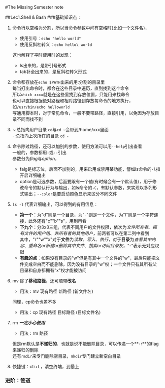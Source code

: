 #The Missing Semester note

##Lec1.Shell & Bash
###基础知识点：  

1. 命令行以空格为分割，所以当命令参数中间有空格时(比如一个文件名)，  
    + 使用引号：`echo "hello world"`  
    + 使用反斜杠转义：`echo hello\ world`  

    这也解释了平时使用时的发现：  
    + ls出来的，是带引号形式  
    + tab补全出来的，是反斜杠转义形式  

2. 命令都存放在`echo $PATH`出来的用:分割的目录里  
    每当打出命令时，都会在这些目录中遍历，直到找到这个命令  
    所以`which xxxx`就是在这些里找到存放位置，只能用来找命令  
    也可以直接根据绝对路径和相对路径到存放每命令的地方执行，如`/usr/bin/echo helloworld`  
    写通用脚本时，对于常见命令，一般不要带路径，直接引用，以免因为存放目录不同而找不到  

3. ~:总指向用户目录 `cd`与`cd ~`会带到/home/xxx里面  
    -:总指向上次所在的目录 `cd -`

4. 命令除过路径，还可以加别的参数，使用方法可以用`--help`引出查看  
    一般的，参数都用`-`或`--`引出  
    参数分为*flag*与*option*，  
    + falg是标志位，后面不加别的，用来启用或禁用某功能，譬如ls命令的`-l`指开启详细输出  
    + option是可选参数，后面要跟有一个值(有时候会有一个默认值)，用于修改命令的默认行为与输出，如ls命令的`-C`，有默认参数，来实现以多列形式输出；`--color`是要启动颜色显示来区分不同文件  

5. `ls -l` 代表详细输出，可以得到的有用信息：  
    + **第一个**：为"d"则是一个目录，为"-"则是一个文件，为"l"则是一个字符连接，此外还有"c""b""s"，用到再看  
    + **下九个**：分3x3三组，代表不同用户的文件权限，依次为*文件所有者*、*拥有文件的用户组*、*非所有者的其他用户*，前两者可以在第二列中看到  
其中，"r""w""x"对于**文件**为*读取*、*写入*、*执行*，对于**目录**为*查看其中内容*、*重命名or新建or删除其中文件*、*搜索or访问目录权*，"-"表示无对应权限  
    + **有趣的点**：如果没有目录的"w"但是有其中一个文件的"w"，最后只能把文件变成空白而不能删除，因为没有目录的"w"权；一个文件只有其所有父目录和自身都拥有"x"权才能被访问  

6. mv 除了**移动路径**，还可顺带**改名**  
    + 用法：mv 现有路径 新路径 (新文件名)  

    同理，cp命令也差不多  
    + 用法：cp 现有路径 目标路径 (目标文件名)  

7. rm ***一定小心使用***  
    + 用法：rm 路径  

    但是rm默认是**不递归的**，也就是说不能删除目录，可以传递一个**-r**的flag来递归的删除  
    还有`rmdir`来专门删除空目录，`mkdir`专门建立新空白目录  

8. 快捷键：ctr+L，清空终端，到最上  

### 进阶：管道